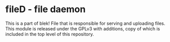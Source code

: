 # fileD - file daemon
This is a part of blek! File that is responsible for serving and uploading files.  
This module is released under the GPLv3 with additions, copy of which is included in the top level of this repository.